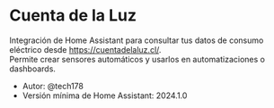 # Cuenta de la Luz

Integración de Home Assistant para consultar tus datos de consumo eléctrico desde https://cuentadelaluz.cl/.  
Permite crear sensores automáticos y usarlos en automatizaciones o dashboards.

- Autor: @tech178
- Versión mínima de Home Assistant: 2024.1.0
